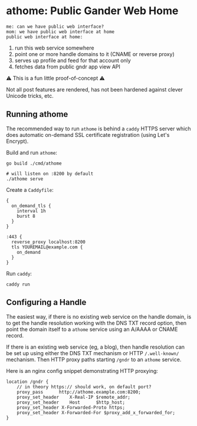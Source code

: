 
athome: Public Gander Web Home
===============================

```text
me: can we have public web interface?
mom: we have public web interface at home
public web interface at home:
```

1. run this web service somewhere
2. point one or more handle domains to it (CNAME or reverse proxy)
3. serves up profile and feed for that account only
4. fetches data from public gndr app view API

⚠️ This is a fun little proof-of-concept ⚠️

Not all post features are rendered, has not been hardened against clever Unicode tricks, etc.


## Running athome

The recommended way to run `athome` is behind a `caddy` HTTPS server which does automatic on-demand SSL certificate registration (using Let's Encrypt).

Build and run `athome`:

    go build ./cmd/athome

    # will listen on :8200 by default
    ./athome serve

Create a `Caddyfile`:

```
{
  on_demand_tls {
    interval 1h
    burst 8
  }
}

:443 {
  reverse_proxy localhost:8200
  tls YOUREMAIL@example.com {
    on_demand
  }
}
```

Run `caddy`:

    caddy run


## Configuring a Handle

The easiest way, if there is no existing web service on the handle domain, is to get the handle resolution working with the DNS TXT record option, then point the domain itself to a `athome` service using an A/AAAA or CNAME record.

If there is an existing web service (eg, a blog), then handle resolution can be set up using either the DNS TXT mechanism or HTTP `/.well-known/` mechanism. Then HTTP proxy paths starting `/gndr` to an `athome` service.

Here is an nginx config snippet demonstrating HTTP proxying:

```
location /gndr {
    // in theory https:// should work, on default port?
    proxy_pass      http://athome.example.com:8200;
    proxy_set_header    X-Real-IP $remote_addr;
    proxy_set_header    Host      $http_host;
    proxy_set_header X-Forwarded-Proto https;
    proxy_set_header X-Forwarded-For $proxy_add_x_forwarded_for;
}
```
